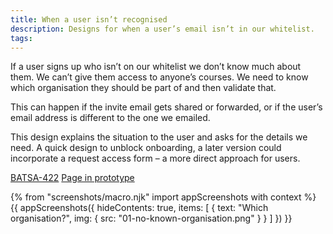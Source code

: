 ```yaml
---
title: When a user isn’t recognised
description: Designs for when a user’s email isn’t in our whitelist.
tags:
---
```


If a user signs up who isn’t on our whitelist we don’t know much about them. We can’t give them access to anyone’s courses. We need to know which organisation they should be part of and then validate that.

This can happen if the invite email gets shared or forwarded, or if the user’s email address is different to the one we emailed.

This design explains the situation to the user and asks for the details we need. A quick design to unblock onboarding, a later version could incorporate a request access form – a more direct approach for users.

[BATSA-422](https://dfedigital.atlassian.net/browse/BATSA-422)
[Page in prototype](https://manage-courses-prototype.herokuapp.com/no-access)

{% from "screenshots/macro.njk" import appScreenshots with context %}
{{ appScreenshots({
  hideContents: true,
  items: [
    {
      text: "Which organisation?",
      img: { src: "01-no-known-organisation.png" }
    }
  ]
}) }}
